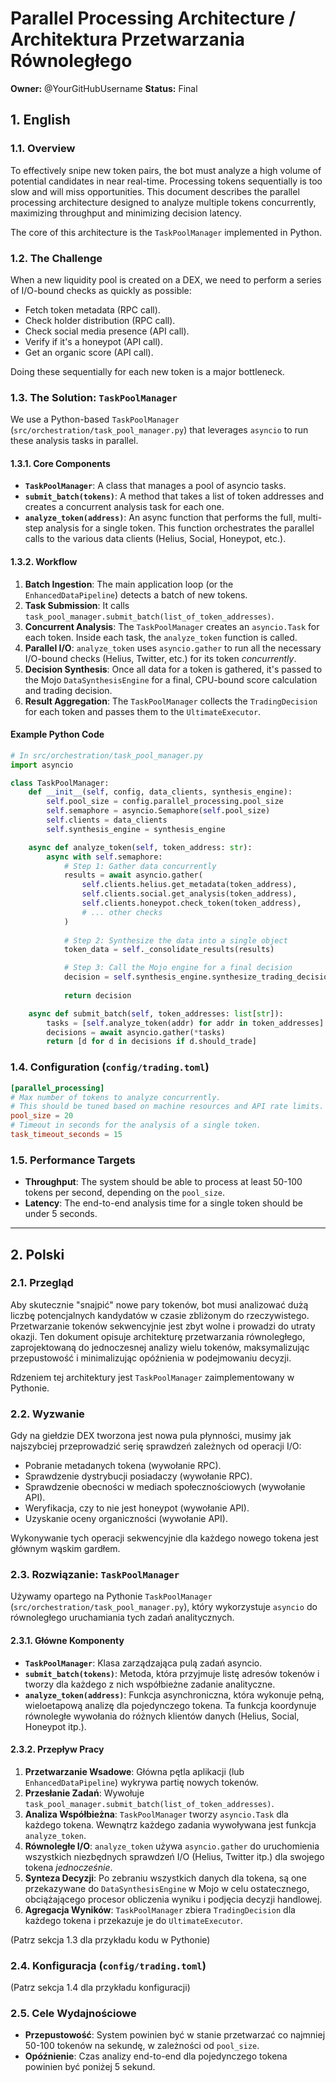 # Parallel Processing Architecture / Architektura Przetwarzania Równoległego

**Owner:** @YourGitHubUsername
**Status:** Final

## 1. English

### 1.1. Overview

To effectively snipe new token pairs, the bot must analyze a high volume of potential candidates in near real-time. Processing tokens sequentially is too slow and will miss opportunities. This document describes the parallel processing architecture designed to analyze multiple tokens concurrently, maximizing throughput and minimizing decision latency.

The core of this architecture is the `TaskPoolManager` implemented in Python.

### 1.2. The Challenge

When a new liquidity pool is created on a DEX, we need to perform a series of I/O-bound checks as quickly as possible:
- Fetch token metadata (RPC call).
- Check holder distribution (RPC call).
- Check social media presence (API call).
- Verify if it's a honeypot (API call).
- Get an organic score (API call).

Doing these sequentially for each new token is a major bottleneck.

### 1.3. The Solution: `TaskPoolManager`

We use a Python-based `TaskPoolManager` (`src/orchestration/task_pool_manager.py`) that leverages `asyncio` to run these analysis tasks in parallel.

#### 1.3.1. Core Components

- **`TaskPoolManager`**: A class that manages a pool of asyncio tasks.
- **`submit_batch(tokens)`**: A method that takes a list of token addresses and creates a concurrent analysis task for each one.
- **`analyze_token(address)`**: An async function that performs the full, multi-step analysis for a single token. This function orchestrates the parallel calls to the various data clients (Helius, Social, Honeypot, etc.).

#### 1.3.2. Workflow

1.  **Batch Ingestion**: The main application loop (or the `EnhancedDataPipeline`) detects a batch of new tokens.
2.  **Task Submission**: It calls `task_pool_manager.submit_batch(list_of_token_addresses)`.
3.  **Concurrent Analysis**: The `TaskPoolManager` creates an `asyncio.Task` for each token. Inside each task, the `analyze_token` function is called.
4.  **Parallel I/O**: `analyze_token` uses `asyncio.gather` to run all the necessary I/O-bound checks (Helius, Twitter, etc.) for its token *concurrently*.
5.  **Decision Synthesis**: Once all data for a token is gathered, it's passed to the Mojo `DataSynthesisEngine` for a final, CPU-bound score calculation and trading decision.
6.  **Result Aggregation**: The `TaskPoolManager` collects the `TradingDecision` for each token and passes them to the `UltimateExecutor`.

#### Example Python Code

```python
# In src/orchestration/task_pool_manager.py
import asyncio

class TaskPoolManager:
    def __init__(self, config, data_clients, synthesis_engine):
        self.pool_size = config.parallel_processing.pool_size
        self.semaphore = asyncio.Semaphore(self.pool_size)
        self.clients = data_clients
        self.synthesis_engine = synthesis_engine

    async def analyze_token(self, token_address: str):
        async with self.semaphore:
            # Step 1: Gather data concurrently
            results = await asyncio.gather(
                self.clients.helius.get_metadata(token_address),
                self.clients.social.get_analysis(token_address),
                self.clients.honeypot.check_token(token_address),
                # ... other checks
            )
            
            # Step 2: Synthesize the data into a single object
            token_data = self._consolidate_results(results)

            # Step 3: Call the Mojo engine for a final decision
            decision = self.synthesis_engine.synthesize_trading_decision(token_data)
            
            return decision

    async def submit_batch(self, token_addresses: list[str]):
        tasks = [self.analyze_token(addr) for addr in token_addresses]
        decisions = await asyncio.gather(*tasks)
        return [d for d in decisions if d.should_trade]

```

### 1.4. Configuration (`config/trading.toml`)

```toml
[parallel_processing]
# Max number of tokens to analyze concurrently.
# This should be tuned based on machine resources and API rate limits.
pool_size = 20 
# Timeout in seconds for the analysis of a single token.
task_timeout_seconds = 15 
```

### 1.5. Performance Targets

- **Throughput**: The system should be able to process at least 50-100 tokens per second, depending on the `pool_size`.
- **Latency**: The end-to-end analysis time for a single token should be under 5 seconds.

---

## 2. Polski

### 2.1. Przegląd

Aby skutecznie "snajpić" nowe pary tokenów, bot musi analizować dużą liczbę potencjalnych kandydatów w czasie zbliżonym do rzeczywistego. Przetwarzanie tokenów sekwencyjnie jest zbyt wolne i prowadzi do utraty okazji. Ten dokument opisuje architekturę przetwarzania równoległego, zaprojektowaną do jednoczesnej analizy wielu tokenów, maksymalizując przepustowość i minimalizując opóźnienia w podejmowaniu decyzji.

Rdzeniem tej architektury jest `TaskPoolManager` zaimplementowany w Pythonie.

### 2.2. Wyzwanie

Gdy na giełdzie DEX tworzona jest nowa pula płynności, musimy jak najszybciej przeprowadzić serię sprawdzeń zależnych od operacji I/O:
- Pobranie metadanych tokena (wywołanie RPC).
- Sprawdzenie dystrybucji posiadaczy (wywołanie RPC).
- Sprawdzenie obecności w mediach społecznościowych (wywołanie API).
- Weryfikacja, czy to nie jest honeypot (wywołanie API).
- Uzyskanie oceny organiczności (wywołanie API).

Wykonywanie tych operacji sekwencyjnie dla każdego nowego tokena jest głównym wąskim gardłem.

### 2.3. Rozwiązanie: `TaskPoolManager`

Używamy opartego na Pythonie `TaskPoolManager` (`src/orchestration/task_pool_manager.py`), który wykorzystuje `asyncio` do równoległego uruchamiania tych zadań analitycznych.

#### 2.3.1. Główne Komponenty

- **`TaskPoolManager`**: Klasa zarządzająca pulą zadań asyncio.
- **`submit_batch(tokens)`**: Metoda, która przyjmuje listę adresów tokenów i tworzy dla każdego z nich współbieżne zadanie analityczne.
- **`analyze_token(address)`**: Funkcja asynchroniczna, która wykonuje pełną, wieloetapową analizę dla pojedynczego tokena. Ta funkcja koordynuje równoległe wywołania do różnych klientów danych (Helius, Social, Honeypot itp.).

#### 2.3.2. Przepływ Pracy

1.  **Przetwarzanie Wsadowe**: Główna pętla aplikacji (lub `EnhancedDataPipeline`) wykrywa partię nowych tokenów.
2.  **Przesłanie Zadań**: Wywołuje `task_pool_manager.submit_batch(list_of_token_addresses)`.
3.  **Analiza Współbieżna**: `TaskPoolManager` tworzy `asyncio.Task` dla każdego tokena. Wewnątrz każdego zadania wywoływana jest funkcja `analyze_token`.
4.  **Równoległe I/O**: `analyze_token` używa `asyncio.gather` do uruchomienia wszystkich niezbędnych sprawdzeń I/O (Helius, Twitter itp.) dla swojego tokena *jednocześnie*.
5.  **Synteza Decyzji**: Po zebraniu wszystkich danych dla tokena, są one przekazywane do `DataSynthesisEngine` w Mojo w celu ostatecznego, obciążającego procesor obliczenia wyniku i podjęcia decyzji handlowej.
6.  **Agregacja Wyników**: `TaskPoolManager` zbiera `TradingDecision` dla każdego tokena i przekazuje je do `UltimateExecutor`.

(Patrz sekcja 1.3 dla przykładu kodu w Pythonie)

### 2.4. Konfiguracja (`config/trading.toml`)

(Patrz sekcja 1.4 dla przykładu konfiguracji)

### 2.5. Cele Wydajnościowe

- **Przepustowość**: System powinien być w stanie przetwarzać co najmniej 50-100 tokenów na sekundę, w zależności od `pool_size`.
- **Opóźnienie**: Czas analizy end-to-end dla pojedynczego tokena powinien być poniżej 5 sekund.
